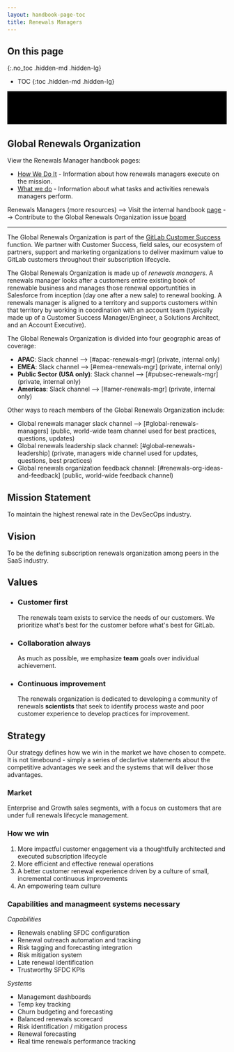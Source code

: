 ```yaml
---
layout: handbook-page-toc
title: Renewals Managers 
---
```


## On this page
{:.no_toc .hidden-md .hidden-lg}

- TOC
{:toc .hidden-md .hidden-lg}

![Global Renewals Organiztion](images/GitLab_GR_BLK.gif)

Global Renewals Organization
---

View the Renewals Manager handbook pages:
- [How We Do It](https://about.gitlab.com/handbook/customer-success/renewals-managers/how) - Information about how renewals managers execute on the mission.
- [What we do](https://about.gitlab.com/handbook/customer-success/renewals-managers/what) - Information about what tasks and activities renewals managers perform.

Renewals Managers (more resources)
--> Visit the internal handbook [page](https://internal.gitlab.com/handbook/sales/go-to-market/renewals/) 
--> Contribute to the Global Renewals Organization issue [board](https://gitlab.com/gitlab-com/customer-success/global-renewals-organization/-/boards/5465302?label_name[]=Global%20Renewals) 

---
The Global Renewals Organization is part of the [GitLab Customer Success](https://about.gitlab.com/handbook/customer-success/) function. We partner with Customer Success, field sales, our ecosystem of partners, support and marketing organizations to deliver maximum value to GitLab customers throughout their subscription lifecycle.

The Global Renewals Organization is made up of *renewals managers*. A renewals manager looks after a customers entire existing book of renewable business and manages those renewal opportuntities in Salesforce from inception (day one after a new sale) to renewal booking. A renewals manager is aligned to a territory and supports customers within that territory by working in coordination with an account team (typically made up of a Customer Success Manager/Engineer, a Solutions Architect, and an Account Executive).

The Global Renewals Organization is divided into four geographic areas of coverage:

- **APAC**: Slack channel --> [#apac-renewals-mgr] (private, internal only) 
- **EMEA**: Slack channel --> [#emea-renewals-mgr] (private, internal only)
- **Public Sector (USA only)**: Slack channel --> [#pubsec-renewals-mgr] (private, internal only)
- **Americas**: Slack channel --> [#amer-renewals-mgr] (private, internal only)

Other ways to reach members of the Global Renewals Organization include: 

- Global renewals manager slack channel --> [#global-renewals-managers] (public, world-wide team channel used for best practices, questions, updates)
- Global renewals leadership slack channel: [#global-renewals-leadership] (private, managers wide channel used for updates, questions, best practices)
- Global renewals organization feedback channel: [#renewals-org-ideas-and-feedback] (public, world-wide feedback channel)


## Mission Statement

To maintain the highest renewal rate in the DevSecOps industry. 


## Vision 

To be the defining subscription renewals organization among peers in the SaaS industry. 


## Values

- ### Customer first
  The renewals team exists to service the needs of our customers. We prioritize what's best for the customer before what's best for GitLab. 
- ### Collaboration always
   As much as possible, we emphasize **team** goals over individual achievement. 
- ### Continuous improvement
   The renewals organization is dedicated to developing a community of renewals **scientists** that seek to identify process waste and poor customer experience to develop practices for improvement. 

## Strategy

Our strategy defines how we win in the market we have chosen to compete. It is not timebound - simply a series of declartive statements about the competitive advantages we seek and the systems that will deliver those advantages. 

### Market

 Enterprise and Growth sales segments, with a focus on customers that are under full renewals lifecycle management.

### How we win

1. More impactful customer engagement via a thoughtfully architected and executed subscription lifecycle
2. More efficient and effective renewal operations
3. A better customer renewal experience driven by a culture of small, incremental continuous improvements
4. An empowering team culture

### Capabilities and managmeent systems necessary

*Capabilities*

- Renewals enabling SFDC configuration
- Renewal outreach automation and tracking
- Risk tagging and forecasting integration 
- Risk mitigation system
- Late renewal identification
- Trustworthy SFDC KPIs

*Systems* 
- Management dashboards
- Temp key tracking
- Churn budgeting and forecasting
- Balanced renewals scorecard
- Risk identification / mitigation process
- Renewal forecasting
- Real time renewals performance tracking


